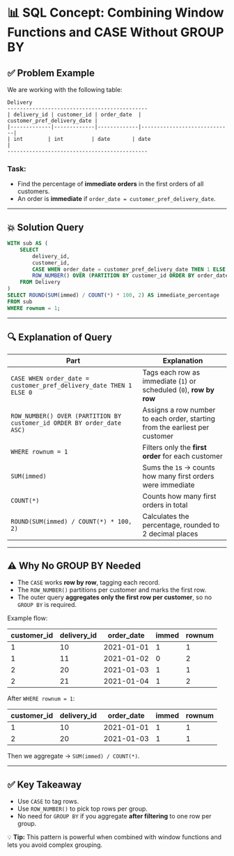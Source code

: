 
# 📊 SQL Concept: Combining Window Functions and CASE Without GROUP BY

## ✅ Problem Example

We are working with the following table:

```
Delivery
---------------------------------------------
| delivery_id | customer_id | order_date  | customer_pref_delivery_date |
|-------------|-------------|-------------|-----------------------------|
| int        | int         | date       | date                        |
---------------------------------------------
```

### Task:
- Find the percentage of **immediate orders** in the first orders of all customers.
- An order is **immediate** if `order_date = customer_pref_delivery_date`.

---

## 💥 Solution Query

```sql
WITH sub AS (
    SELECT
        delivery_id,
        customer_id,
        CASE WHEN order_date = customer_pref_delivery_date THEN 1 ELSE 0 END AS immed,
        ROW_NUMBER() OVER (PARTITION BY customer_id ORDER BY order_date ASC) AS rownum
    FROM Delivery
)
SELECT ROUND(SUM(immed) / COUNT(*) * 100, 2) AS immediate_percentage
FROM sub
WHERE rownum = 1;
```

---

## 🔍 Explanation of Query

| Part                                    | Explanation                                                       |
|-----------------------------------------|------------------------------------------------------------------|
| `CASE WHEN order_date = customer_pref_delivery_date THEN 1 ELSE 0` | Tags each row as immediate (`1`) or scheduled (`0`), **row by row** |
| `ROW_NUMBER() OVER (PARTITION BY customer_id ORDER BY order_date ASC)` | Assigns a row number to each order, starting from the earliest per customer |
| `WHERE rownum = 1`                      | Filters only the **first order** for each customer                |
| `SUM(immed)`                            | Sums the `1`s → counts how many first orders were immediate       |
| `COUNT(*)`                              | Counts how many first orders in total                            |
| `ROUND(SUM(immed) / COUNT(*) * 100, 2)` | Calculates the percentage, rounded to 2 decimal places           |

---

## ⚠ Why No GROUP BY Needed

- The `CASE` works **row by row**, tagging each record.
- The `ROW_NUMBER()` partitions per customer and marks the first row.
- The outer query **aggregates only the first row per customer**, so no `GROUP BY` is required.

Example flow:

| customer_id | delivery_id | order_date | immed | rownum |
|-------------|-------------|------------|-------|--------|
| 1          | 10         | 2021-01-01 | 1     | 1     |
| 1          | 11         | 2021-01-02 | 0     | 2     |
| 2          | 20         | 2021-01-03 | 1     | 1     |
| 2          | 21         | 2021-01-04 | 1     | 2     |

After `WHERE rownum = 1`:

| customer_id | delivery_id | order_date | immed | rownum |
|-------------|-------------|------------|-------|--------|
| 1          | 10         | 2021-01-01 | 1     | 1     |
| 2          | 20         | 2021-01-03 | 1     | 1     |

Then we aggregate → `SUM(immed) / COUNT(*)`.

---

## ✅ Key Takeaway

- Use `CASE` to tag rows.
- Use `ROW_NUMBER()` to pick top rows per group.
- No need for `GROUP BY` if you aggregate **after filtering** to one row per group.

💡 **Tip:** This pattern is powerful when combined with window functions and lets you avoid complex grouping.
